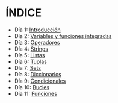 # ÍNDICE 
 - Día 1: [Introducción](https://github.com/diegogonzalez7/30diastutorial/tree/master/01_Introduccion)
 - Día 2: [Variables y funciones integradas](https://github.com/diegogonzalez7/30diastutorial/tree/master/02_Variables)
 - Día 3: [Operadores](https://github.com/diegogonzalez7/30diastutorial/tree/master/03_Operadores)
 - Día 4: [Strings](https://github.com/diegogonzalez7/30diastutorial/tree/master/04_Strings)
 - Día 5: [Listas](https://github.com/diegogonzalez7/30diastutorial/tree/master/05_Listas)
 - Día 6: [Tuplas](https://github.com/diegogonzalez7/30diastutorial/tree/master/06_Tuplas)
 - Día 7: [Sets](https://github.com/diegogonzalez7/30diastutorial/tree/master/07_Sets)
 - Día 8: [Diccionarios](https://github.com/diegogonzalez7/30diastutorial/tree/master/08_Diccionarios) 
 - Día 9: [Condicionales](https://github.com/diegogonzalez7/30diastutorial/tree/master/09_Condicionales)
 - Día 10: [Bucles](https://github.com/diegogonzalez7/30diastutorial/tree/master/10_Bucles)
 - Día 11: [Funciones](https://github.com/diegogonzalez7/30diastutorial/tree/master/11_Funciones)